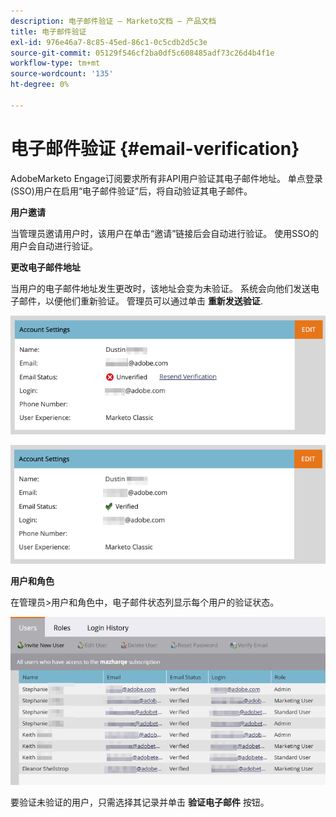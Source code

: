 ```yaml
---
description: 电子邮件验证 — Marketo文档 — 产品文档
title: 电子邮件验证
exl-id: 976e46a7-8c85-45ed-86c1-0c5cdb2d5c3e
source-git-commit: 05129f546cf2ba0df5c608485adf73c26d4b4f1e
workflow-type: tm+mt
source-wordcount: '135'
ht-degree: 0%

---
```


# 电子邮件验证 {#email-verification}

AdobeMarketo Engage订阅要求所有非API用户验证其电子邮件地址。 单点登录(SSO)用户在启用“电子邮件验证”后，将自动验证其电子邮件。

**用户邀请**

当管理员邀请用户时，该用户在单击“邀请”链接后会自动进行验证。 使用SSO的用户会自动进行验证。

**更改电子邮件地址**

当用户的电子邮件地址发生更改时，该地址会变为未验证。 系统会向他们发送电子邮件，以便他们重新验证。 管理员可以通过单击 **重新发送验证**.

![](assets/email-verification-1.png)

![](assets/email-verification-2.png)

**用户和角色**

在管理员>用户和角色中，电子邮件状态列显示每个用户的验证状态。

![](assets/email-verification-3.png)

要验证未验证的用户，只需选择其记录并单击 **验证电子邮件** 按钮。
